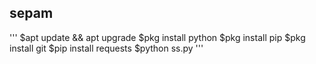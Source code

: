 ## sepam
'''
$apt update && apt upgrade
$pkg install python
$pkg install pip
$pkg install git
$pip install requests
$python ss.py
'''
